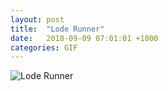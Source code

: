 ```yaml
---
layout: post
title:  "Lode Runner"
date:   2018-09-09 07:01:01 +1000
categories: GIF
---
```


![Lode Runner](/assets/images/gifs/lode-runner.gif "Lode Runner")